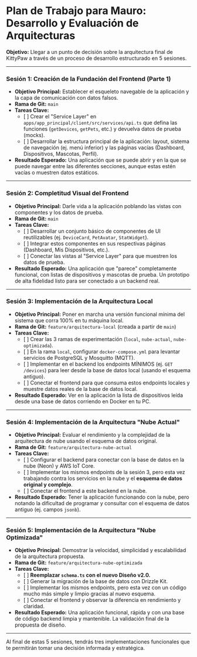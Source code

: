# Plan de Trabajo para Mauro: Desarrollo y Evaluación de Arquitecturas

**Objetivo:** Llegar a un punto de decisión sobre la arquitectura final de KittyPaw a través de un proceso de desarrollo estructurado en 5 sesiones.

---

### **Sesión 1: Creación de la Fundación del Frontend (Parte 1)**

*   **Objetivo Principal:** Establecer el esqueleto navegable de la aplicación y la capa de comunicación con datos falsos.
*   **Rama de Git:** `main`
*   **Tareas Clave:**
    *   \[ ] Crear el "Service Layer" en `apps/app_principal/client/src/services/api.ts` que defina las funciones (`getDevices`, `getPets`, etc.) y devuelva datos de prueba (mocks).
    *   \[ ] Desarrollar la estructura principal de la aplicación: layout, sistema de navegación (ej. menú inferior) y las páginas vacías (Dashboard, Dispositivos, Mascotas, Perfil).
*   **Resultado Esperado:** Una aplicación que se puede abrir y en la que se puede navegar entre las diferentes secciones, aunque estas estén vacías o muestren datos estáticos.

---

### **Sesión 2: Completitud Visual del Frontend**

*   **Objetivo Principal:** Darle vida a la aplicación poblando las vistas con componentes y los datos de prueba.
*   **Rama de Git:** `main`
*   **Tareas Clave:**
    *   \[ ] Desarrollar un conjunto básico de componentes de UI reutilizables (ej. `DeviceCard`, `PetAvatar`, `StatWidget`).
    *   \[ ] Integrar estos componentes en sus respectivas páginas (Dashboard, Mis Dispositivos, etc.).
    *   \[ ] Conectar las vistas al "Service Layer" para que muestren los datos de prueba.
*   **Resultado Esperado:** Una aplicación que "parece" completamente funcional, con listas de dispositivos y mascotas de prueba. Un prototipo de alta fidelidad listo para ser conectado a un backend real.

---

### **Sesión 3: Implementación de la Arquitectura Local**

*   **Objetivo Principal:** Poner en marcha una versión funcional mínima del sistema que corra 100% en tu máquina local.
*   **Rama de Git:** `feature/arquitectura-local` (creada a partir de `main`)
*   **Tareas Clave:**
    *   \[ ] Crear las 3 ramas de experimentación (`local`, `nube-actual`, `nube-optimizada`).
    *   \[ ] En la rama `local`, configurar `docker-compose.yml` para levantar servicios de PostgreSQL y Mosquitto (MQTT).
    *   \[ ] Implementar en el backend los endpoints MÍNIMOS (ej. `GET /devices`) para leer desde la base de datos local (usando el esquema antiguo).
    *   \[ ] Conectar el frontend para que consuma estos endpoints locales y muestre datos reales de la base de datos local.
*   **Resultado Esperado:** Ver en la aplicación la lista de dispositivos leída desde una base de datos corriendo en Docker en tu PC.

---

### **Sesión 4: Implementación de la Arquitectura "Nube Actual"**

*   **Objetivo Principal:** Evaluar el rendimiento y la complejidad de la arquitectura de nube usando el esquema de datos original.
*   **Rama de Git:** `feature/arquitectura-nube-actual`
*   **Tareas Clave:**
    *   \[ ] Configurar el backend para conectar con la base de datos en la nube (Neon) y AWS IoT Core.
    *   \[ ] Implementar los mismos endpoints de la sesión 3, pero esta vez trabajando contra los servicios en la nube y el **esquema de datos original y complejo**.
    *   \[ ] Conectar el frontend a este backend en la nube.
*   **Resultado Esperado:** Tener la aplicación funcionando con la nube, pero notando la dificultad de programar y consultar con el esquema de datos antiguo (ej. campos `jsonb`).

---

### **Sesión 5: Implementación de la Arquitectura "Nube Optimizada"**

*   **Objetivo Principal:** Demostrar la velocidad, simplicidad y escalabilidad de la arquitectura propuesta.
*   **Rama de Git:** `feature/arquitectura-nube-optimizada`
*   **Tareas Clave:**
    *   \[ ] **Reemplazar `schema.ts` con el nuevo Diseño v2.0.**
    *   \[ ] Generar la migración de la base de datos con Drizzle Kit.
    *   \[ ] Implementar los mismos endpoints, pero esta vez con un código mucho más simple y limpio gracias al nuevo esquema.
    *   \[ ] Conectar el frontend y observar la diferencia en rendimiento y claridad.
*   **Resultado Esperado:** Una aplicación funcional, rápida y con una base de código backend limpia y mantenible. La validación final de la propuesta de diseño.

---

Al final de estas 5 sesiones, tendrás tres implementaciones funcionales que te permitirán tomar una decisión informada y estratégica.